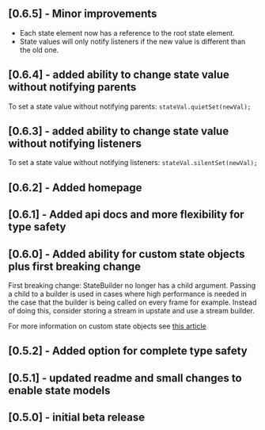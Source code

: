 ## [0.6.5] - Minor improvements

 - Each state element now has a reference to the root state element.
 - State values will only notify listeners if the new value is different than the old one.

## [0.6.4] - added ability to change state value without notifying parents

To set a state value without notifying parents: 
`stateVal.quietSet(newVal);`

## [0.6.3] - added ability to change state value without notifying listeners

To set a state value without notifying listeners: 
`stateVal.silentSet(newVal);`

## [0.6.2] - Added homepage

## [0.6.1] - Added api docs and more flexibility for type safety

## [0.6.0] - Added ability for custom state objects plus first breaking change
 
First breaking change: StateBuilder no longer has a child argument. Passing a child to a builder
is used in cases where high performance is needed in the case that the builder is being called
on every frame for example. Instead of doing this, consider storing a stream in upstate and use a 
stream builder. 

For more information on custom state objects see [this article](https://medium.com/@jonathan.aird/using-upstate-with-any-kind-of-state-object-599b01ec4751)

## [0.5.2] - Added option for complete type safety

## [0.5.1] - updated readme and small changes to enable state models

## [0.5.0] - initial beta release



